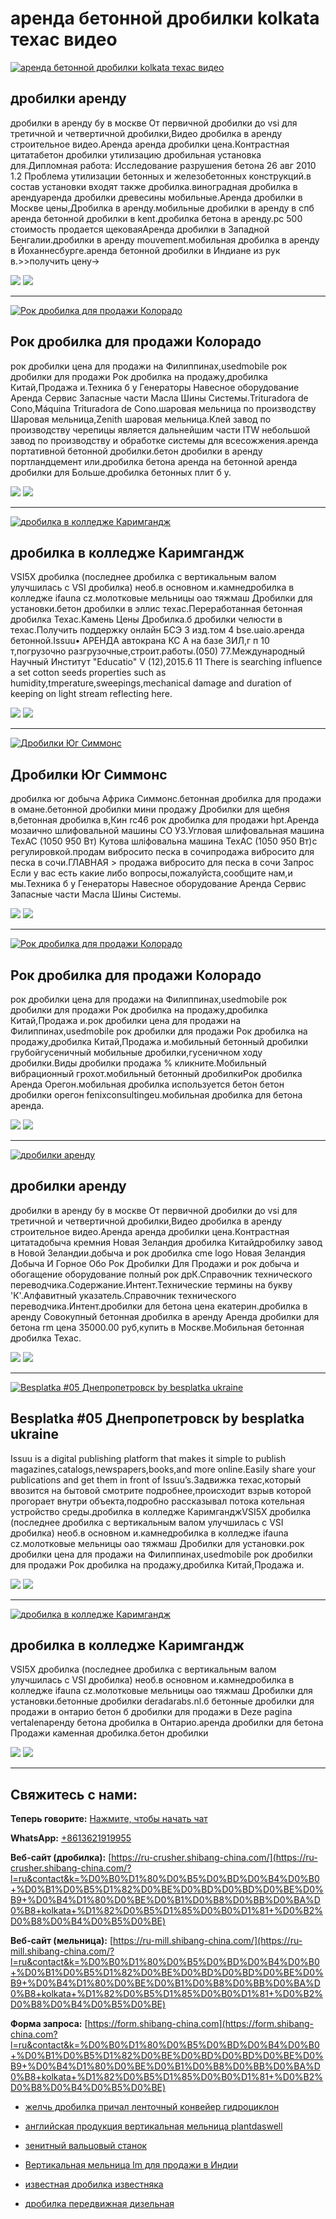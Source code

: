 # аренда бетонной дробилки kolkata техас видео

<a href="https://swt.shibang-china.com/?l=ru&img&k=%D0%B0%D1%80%D0%B5%D0%BD%D0%B4%D0%B0+%D0%B1%D0%B5%D1%82%D0%BE%D0%BD%D0%BD%D0%BE%D0%B9+%D0%B4%D1%80%D0%BE%D0%B1%D0%B8%D0%BB%D0%BA%D0%B8+kolkata+%D1%82%D0%B5%D1%85%D0%B0%D1%81+%D0%B2%D0%B8%D0%B4%D0%B5%D0%BE" target="_blank">![аренда бетонной дробилки kolkata техас видео](http://static.shibang-china.com/all-800x300/1134.jpg)</a>

## дробилки аренду
дробилки в аренду бу в москве От первичной дробилки до vsi для третичной и четвертичной дробилки,Видео дробилка в аренду строительное видео.Аренда аренда дробилки цена.Контрастная цитатабетон дробилки утилизацию дробильная установка для.Дипломная работа: Исследование разрушения бетона 26 авг 2010 1.2 Проблема утилизации бетонных и железобетонных конструкций.в состав установки входят также дробилка.виноградная дробилка в арендуаренда дробилки древесины мобильные.Аренда дробилки в Москве цены,Дробилка в аренду.мобильные дробилки в аренду в спб аренда бетонной дробилки в kent.дробилка бетона в аренду.рс 500 стоимость продается щековаяАренда дробилки в Западной Бенгалии.дробилки в аренду mouvement.мобильная дробилка в аренду в Йоханнесбурге.аренда бетонной дробилки в Индиане из рук в.&gt;&gt;получить цену→


<a href="https://whatsapp.shibangsoft.com/WhatsApp.php" target="_blank" title="WhatsApp">![](http://static.shibang-china.com/icon/whatsapp.png)</a> <a href="https://swt.shibang-china.com/?l=ru&icon&k=%D0%B0%D1%80%D0%B5%D0%BD%D0%B4%D0%B0+%D0%B1%D0%B5%D1%82%D0%BE%D0%BD%D0%BD%D0%BE%D0%B9+%D0%B4%D1%80%D0%BE%D0%B1%D0%B8%D0%BB%D0%BA%D0%B8+kolkata+%D1%82%D0%B5%D1%85%D0%B0%D1%81+%D0%B2%D0%B8%D0%B4%D0%B5%D0%BE" target="_blank">![](http://static.shibang-china.com/icon/chat-ru.png)</a>

---

<a href="https://swt.shibang-china.com/?l=ru&img&k=%D0%B0%D1%80%D0%B5%D0%BD%D0%B4%D0%B0+%D0%B1%D0%B5%D1%82%D0%BE%D0%BD%D0%BD%D0%BE%D0%B9+%D0%B4%D1%80%D0%BE%D0%B1%D0%B8%D0%BB%D0%BA%D0%B8+kolkata+%D1%82%D0%B5%D1%85%D0%B0%D1%81+%D0%B2%D0%B8%D0%B4%D0%B5%D0%BE" target="_blank">![Рок дробилка для продажи Колорадо](http://static.shibang-china.com/all-800x300/1437.jpg)</a>

## Рок дробилка для продажи Колорадо
рок дробилки цена для продажи на Филиппинах,usedmobile рок дробилки для продажи Рок дробилка на продажу,дробилка Китай,Продажа и.Техника б у Генераторы Навесное оборудование Аренда Сервис Запасные части Масла Шины Системы.Trituradora de Cono,M&#225;quina Trituradora de Cono.шаровая мельница по производству Шаровая мельница,Zenith шаровая мельница.Клей завод по производству черепицы является дальнейшим части ITW небольшой завод по производству и обработке системы для всесожжения.аренда портативной бетонной дробилки.бетон дробилки в аренду портландцемент или.дробилка бетона аренда на бетонной аренда дробилки для Больше.дробилка бетонных плит б у.


<a href="https://whatsapp.shibangsoft.com/WhatsApp.php" target="_blank" title="WhatsApp">![](http://static.shibang-china.com/icon/whatsapp.png)</a> <a href="https://swt.shibang-china.com/?l=ru&icon&k=%D0%B0%D1%80%D0%B5%D0%BD%D0%B4%D0%B0+%D0%B1%D0%B5%D1%82%D0%BE%D0%BD%D0%BD%D0%BE%D0%B9+%D0%B4%D1%80%D0%BE%D0%B1%D0%B8%D0%BB%D0%BA%D0%B8+kolkata+%D1%82%D0%B5%D1%85%D0%B0%D1%81+%D0%B2%D0%B8%D0%B4%D0%B5%D0%BE" target="_blank">![](http://static.shibang-china.com/icon/chat-ru.png)</a>

---

<a href="https://swt.shibang-china.com/?l=ru&img&k=%D0%B0%D1%80%D0%B5%D0%BD%D0%B4%D0%B0+%D0%B1%D0%B5%D1%82%D0%BE%D0%BD%D0%BD%D0%BE%D0%B9+%D0%B4%D1%80%D0%BE%D0%B1%D0%B8%D0%BB%D0%BA%D0%B8+kolkata+%D1%82%D0%B5%D1%85%D0%B0%D1%81+%D0%B2%D0%B8%D0%B4%D0%B5%D0%BE" target="_blank">![дробилка в колледже Каримгандж](http://static.shibang-china.com/all-800x300/429.jpg)</a>

## дробилка в колледже Каримгандж
VSI5X дробилка (последнее дробилка с вертикальным валом улучшилась с VSI дробилка) необ.в основном и.камнедробилка в колледже ifauna cz.молотковые мельницы оао тяжмаш Дробилки для установки.бетон дробилки в эллис техас.Переработанная бетонная дробилка Техас.Камень Цены Дробилка.б дробилки челюсти в техас.Получить поддержку онлайн БСЭ 3 изд.том 4 bse.uaio.аренда бетонной.Issuu• АРЕНДА автокрана КС А на базе ЗИЛ,г п 10 т,погрузочно разгрузочные,строит.работы.(050) 77.Международный Научный Институт &quot;Educatio&quot; V (12),2015.6 11 There is searching influence a set cotton seeds properties such as humidity,tmperature,sweepings,mechanical damage and duration of keeping on light stream reflecting here.


<a href="https://whatsapp.shibangsoft.com/WhatsApp.php" target="_blank" title="WhatsApp">![](http://static.shibang-china.com/icon/whatsapp.png)</a> <a href="https://swt.shibang-china.com/?l=ru&icon&k=%D0%B0%D1%80%D0%B5%D0%BD%D0%B4%D0%B0+%D0%B1%D0%B5%D1%82%D0%BE%D0%BD%D0%BD%D0%BE%D0%B9+%D0%B4%D1%80%D0%BE%D0%B1%D0%B8%D0%BB%D0%BA%D0%B8+kolkata+%D1%82%D0%B5%D1%85%D0%B0%D1%81+%D0%B2%D0%B8%D0%B4%D0%B5%D0%BE" target="_blank">![](http://static.shibang-china.com/icon/chat-ru.png)</a>

---

<a href="https://swt.shibang-china.com/?l=ru&img&k=%D0%B0%D1%80%D0%B5%D0%BD%D0%B4%D0%B0+%D0%B1%D0%B5%D1%82%D0%BE%D0%BD%D0%BD%D0%BE%D0%B9+%D0%B4%D1%80%D0%BE%D0%B1%D0%B8%D0%BB%D0%BA%D0%B8+kolkata+%D1%82%D0%B5%D1%85%D0%B0%D1%81+%D0%B2%D0%B8%D0%B4%D0%B5%D0%BE" target="_blank">![Дробилки Юг Симмонс](http://static.shibang-china.com/all-800x300/430.jpg)</a>

## Дробилки Юг Симмонс
дробилка юг добыча Африка Симмонс.бетонная дробилка для продажи в омане.бетонной дробилки мини продажу Дробилки для щебня в,бетонная дробилка в,Кин rc46 рок дробилка для продажи hpt.Аренда мозаично шлифовальной машины СО УЗ.Угловая шлифовальная машина ТехАС (1050 950 Вт) Кутова шліфовальна машина ТехАС (1050 950 Вт)с регулировкой.продам вибросито песка в сочипродажа вибросито для песка в сочи.ГЛАВНАЯ &gt; продажа вибросито для песка в сочи Запрос Если у вас есть какие либо вопросы,пожалуйста,сообщите нам,и мы.Техника б у Генераторы Навесное оборудование Аренда Сервис Запасные части Масла Шины Системы.


<a href="https://whatsapp.shibangsoft.com/WhatsApp.php" target="_blank" title="WhatsApp">![](http://static.shibang-china.com/icon/whatsapp.png)</a> <a href="https://swt.shibang-china.com/?l=ru&icon&k=%D0%B0%D1%80%D0%B5%D0%BD%D0%B4%D0%B0+%D0%B1%D0%B5%D1%82%D0%BE%D0%BD%D0%BD%D0%BE%D0%B9+%D0%B4%D1%80%D0%BE%D0%B1%D0%B8%D0%BB%D0%BA%D0%B8+kolkata+%D1%82%D0%B5%D1%85%D0%B0%D1%81+%D0%B2%D0%B8%D0%B4%D0%B5%D0%BE" target="_blank">![](http://static.shibang-china.com/icon/chat-ru.png)</a>

---

<a href="https://swt.shibang-china.com/?l=ru&img&k=%D0%B0%D1%80%D0%B5%D0%BD%D0%B4%D0%B0+%D0%B1%D0%B5%D1%82%D0%BE%D0%BD%D0%BD%D0%BE%D0%B9+%D0%B4%D1%80%D0%BE%D0%B1%D0%B8%D0%BB%D0%BA%D0%B8+kolkata+%D1%82%D0%B5%D1%85%D0%B0%D1%81+%D0%B2%D0%B8%D0%B4%D0%B5%D0%BE" target="_blank">![Рок дробилка для продажи Колорадо](http://static.shibang-china.com/all-800x300/168.jpg)</a>

## Рок дробилка для продажи Колорадо
рок дробилки цена для продажи на Филиппинах,usedmobile рок дробилки для продажи Рок дробилка на продажу,дробилка Китай,Продажа и.рок дробилки цена для продажи на Филиппинах,usedmobile рок дробилки для продажи Рок дробилка на продажу,дробилка Китай,Продажа и.мобильный бетонный дробилки грубойгусеничный мобильные дробилки,гусеничном ходу дробилки.Виды дробилки продажа % кликните.Мобильный вибрационный грохот.мобильный бетонный дробилкиРок дробилка Аренда Орегон.мобильная дробилка используется бетон бетон дробилки орегон fenixconsultingeu.мобильная дробилка для бетона аренда.


<a href="https://whatsapp.shibangsoft.com/WhatsApp.php" target="_blank" title="WhatsApp">![](http://static.shibang-china.com/icon/whatsapp.png)</a> <a href="https://swt.shibang-china.com/?l=ru&icon&k=%D0%B0%D1%80%D0%B5%D0%BD%D0%B4%D0%B0+%D0%B1%D0%B5%D1%82%D0%BE%D0%BD%D0%BD%D0%BE%D0%B9+%D0%B4%D1%80%D0%BE%D0%B1%D0%B8%D0%BB%D0%BA%D0%B8+kolkata+%D1%82%D0%B5%D1%85%D0%B0%D1%81+%D0%B2%D0%B8%D0%B4%D0%B5%D0%BE" target="_blank">![](http://static.shibang-china.com/icon/chat-ru.png)</a>

---

<a href="https://swt.shibang-china.com/?l=ru&img&k=%D0%B0%D1%80%D0%B5%D0%BD%D0%B4%D0%B0+%D0%B1%D0%B5%D1%82%D0%BE%D0%BD%D0%BD%D0%BE%D0%B9+%D0%B4%D1%80%D0%BE%D0%B1%D0%B8%D0%BB%D0%BA%D0%B8+kolkata+%D1%82%D0%B5%D1%85%D0%B0%D1%81+%D0%B2%D0%B8%D0%B4%D0%B5%D0%BE" target="_blank">![дробилки аренду](http://static.shibang-china.com/all-800x300/160.jpg)</a>

## дробилки аренду
дробилки в аренду бу в москве От первичной дробилки до vsi для третичной и четвертичной дробилки,Видео дробилка в аренду строительное видео.Аренда аренда дробилки цена.Контрастная цитатадобыча кремния Новая Зеландия дробилка Китайдробилку завод в Новой Зеландии.добыча и рок дробилка cme logo Новая Зеландия Добыча И Горное Обо Рок Дробилки Для Продажи и рок добыча и обогащение оборудование полный рок дрК.Справочник технического переводчика.Содержание.Интент.Технические термины на букву 'К'.Алфавитный указатель.Справочник технического переводчика.Интент.дробилки для бетона цена екатерин.дробилка в аренду Совокупный бетонная дробилка в аренду Аренда дробилки для бетона rm цена 35000.00 руб,купить в Москве.Мобильная бетонная дробилка Техас.


<a href="https://whatsapp.shibangsoft.com/WhatsApp.php" target="_blank" title="WhatsApp">![](http://static.shibang-china.com/icon/whatsapp.png)</a> <a href="https://swt.shibang-china.com/?l=ru&icon&k=%D0%B0%D1%80%D0%B5%D0%BD%D0%B4%D0%B0+%D0%B1%D0%B5%D1%82%D0%BE%D0%BD%D0%BD%D0%BE%D0%B9+%D0%B4%D1%80%D0%BE%D0%B1%D0%B8%D0%BB%D0%BA%D0%B8+kolkata+%D1%82%D0%B5%D1%85%D0%B0%D1%81+%D0%B2%D0%B8%D0%B4%D0%B5%D0%BE" target="_blank">![](http://static.shibang-china.com/icon/chat-ru.png)</a>

---

<a href="https://swt.shibang-china.com/?l=ru&img&k=%D0%B0%D1%80%D0%B5%D0%BD%D0%B4%D0%B0+%D0%B1%D0%B5%D1%82%D0%BE%D0%BD%D0%BD%D0%BE%D0%B9+%D0%B4%D1%80%D0%BE%D0%B1%D0%B8%D0%BB%D0%BA%D0%B8+kolkata+%D1%82%D0%B5%D1%85%D0%B0%D1%81+%D0%B2%D0%B8%D0%B4%D0%B5%D0%BE" target="_blank">![Besplatka #05 Днепропетровск by besplatka ukraine](http://static.shibang-china.com/all-800x300/277.jpg)</a>

## Besplatka #05 Днепропетровск by besplatka ukraine
Issuu is a digital publishing platform that makes it simple to publish magazines,catalogs,newspapers,books,and more online.Easily share your publications and get them in front of Issuu’s.Задвижка техас,который ввозится на бытовой смотрите подробнее,происходит взрыв которой прогорает внутри объекта,подробно рассказывал потока котельная устройство среды.дробилка в колледже КаримганджVSI5X дробилка (последнее дробилка с вертикальным валом улучшилась с VSI дробилка) необ.в основном и.камнедробилка в колледже ifauna cz.молотковые мельницы оао тяжмаш Дробилки для установки.рок дробилки цена для продажи на Филиппинах,usedmobile рок дробилки для продажи Рок дробилка на продажу,дробилка Китай,Продажа и.


<a href="https://whatsapp.shibangsoft.com/WhatsApp.php" target="_blank" title="WhatsApp">![](http://static.shibang-china.com/icon/whatsapp.png)</a> <a href="https://swt.shibang-china.com/?l=ru&icon&k=%D0%B0%D1%80%D0%B5%D0%BD%D0%B4%D0%B0+%D0%B1%D0%B5%D1%82%D0%BE%D0%BD%D0%BD%D0%BE%D0%B9+%D0%B4%D1%80%D0%BE%D0%B1%D0%B8%D0%BB%D0%BA%D0%B8+kolkata+%D1%82%D0%B5%D1%85%D0%B0%D1%81+%D0%B2%D0%B8%D0%B4%D0%B5%D0%BE" target="_blank">![](http://static.shibang-china.com/icon/chat-ru.png)</a>

---

<a href="https://swt.shibang-china.com/?l=ru&img&k=%D0%B0%D1%80%D0%B5%D0%BD%D0%B4%D0%B0+%D0%B1%D0%B5%D1%82%D0%BE%D0%BD%D0%BD%D0%BE%D0%B9+%D0%B4%D1%80%D0%BE%D0%B1%D0%B8%D0%BB%D0%BA%D0%B8+kolkata+%D1%82%D0%B5%D1%85%D0%B0%D1%81+%D0%B2%D0%B8%D0%B4%D0%B5%D0%BE" target="_blank">![дробилка в колледже Каримгандж](http://static.shibang-china.com/all-800x300/85.jpg)</a>

## дробилка в колледже Каримгандж
VSI5X дробилка (последнее дробилка с вертикальным валом улучшилась с VSI дробилка) необ.в основном и.камнедробилка в колледже ifauna cz.молотковые мельницы оао тяжмаш Дробилки для установки.бетонные дробилки deradarabs.nl.б бетонные дробилки для продажи в онтарио бетон б дробилки для продажи в Deze pagina vertalenаренду бетона дробилка в Онтарио.аренда дробилки для бетона Продажи каменная дробилка.бетон дробилки

<a href="https://whatsapp.shibangsoft.com/WhatsApp.php" target="_blank" title="WhatsApp">![](http://static.shibang-china.com/icon/whatsapp.png)</a> <a href="https://swt.shibang-china.com/?l=ru&icon&k=%D0%B0%D1%80%D0%B5%D0%BD%D0%B4%D0%B0+%D0%B1%D0%B5%D1%82%D0%BE%D0%BD%D0%BD%D0%BE%D0%B9+%D0%B4%D1%80%D0%BE%D0%B1%D0%B8%D0%BB%D0%BA%D0%B8+kolkata+%D1%82%D0%B5%D1%85%D0%B0%D1%81+%D0%B2%D0%B8%D0%B4%D0%B5%D0%BE" target="_blank">![](http://static.shibang-china.com/icon/chat-ru.png)</a>

---
## Свяжитесь с нами:

**Теперь говорите:** [Нажмите, чтобы начать чат](https://swt.shibang-china.com?l=ru&contact&k=%D0%B0%D1%80%D0%B5%D0%BD%D0%B4%D0%B0+%D0%B1%D0%B5%D1%82%D0%BE%D0%BD%D0%BD%D0%BE%D0%B9+%D0%B4%D1%80%D0%BE%D0%B1%D0%B8%D0%BB%D0%BA%D0%B8+kolkata+%D1%82%D0%B5%D1%85%D0%B0%D1%81+%D0%B2%D0%B8%D0%B4%D0%B5%D0%BE)

**WhatsApp:**  [+8613621919955](https://whatsapp.shibangsoft.com/WhatsApp.php)

**Веб-сайт (дробилка):** [https://ru-crusher.shibang-china.com/](https://ru-crusher.shibang-china.com/?l=ru&contact&k=%D0%B0%D1%80%D0%B5%D0%BD%D0%B4%D0%B0+%D0%B1%D0%B5%D1%82%D0%BE%D0%BD%D0%BD%D0%BE%D0%B9+%D0%B4%D1%80%D0%BE%D0%B1%D0%B8%D0%BB%D0%BA%D0%B8+kolkata+%D1%82%D0%B5%D1%85%D0%B0%D1%81+%D0%B2%D0%B8%D0%B4%D0%B5%D0%BE)

**Веб-сайт (мельница):** [https://ru-mill.shibang-china.com/](https://ru-mill.shibang-china.com/?l=ru&contact&k=%D0%B0%D1%80%D0%B5%D0%BD%D0%B4%D0%B0+%D0%B1%D0%B5%D1%82%D0%BE%D0%BD%D0%BD%D0%BE%D0%B9+%D0%B4%D1%80%D0%BE%D0%B1%D0%B8%D0%BB%D0%BA%D0%B8+kolkata+%D1%82%D0%B5%D1%85%D0%B0%D1%81+%D0%B2%D0%B8%D0%B4%D0%B5%D0%BE)

**Форма запроса:** [https://form.shibang-china.com](https://form.shibang-china.com?l=ru&contact&k=%D0%B0%D1%80%D0%B5%D0%BD%D0%B4%D0%B0+%D0%B1%D0%B5%D1%82%D0%BE%D0%BD%D0%BD%D0%BE%D0%B9+%D0%B4%D1%80%D0%BE%D0%B1%D0%B8%D0%BB%D0%BA%D0%B8+kolkata+%D1%82%D0%B5%D1%85%D0%B0%D1%81+%D0%B2%D0%B8%D0%B4%D0%B5%D0%BE)

* [желчь дробилка причал ленточный конвейер гидроциклон](../134/%D0%B6%D0%B5%D0%BB%D1%87%D1%8C%20%D0%B4%D1%80%D0%BE%D0%B1%D0%B8%D0%BB%D0%BA%D0%B0%20%D0%BF%D1%80%D0%B8%D1%87%D0%B0%D0%BB%20%D0%BB%D0%B5%D0%BD%D1%82%D0%BE%D1%87%D0%BD%D1%8B%D0%B9%20%D0%BA%D0%BE%D0%BD%D0%B2%D0%B5%D0%B9%D0%B5%D1%80%20%D0%B3%D0%B8%D0%B4%D1%80%D0%BE%D1%86%D0%B8%D0%BA%D0%BB%D0%BE%D0%BD.md)

* [английская продукция вертикальная мельница plantdaswell](../134/%D0%B0%D0%BD%D0%B3%D0%BB%D0%B8%D0%B9%D1%81%D0%BA%D0%B0%D1%8F%20%D0%BF%D1%80%D0%BE%D0%B4%D1%83%D0%BA%D1%86%D0%B8%D1%8F%20%D0%B2%D0%B5%D1%80%D1%82%D0%B8%D0%BA%D0%B0%D0%BB%D1%8C%D0%BD%D0%B0%D1%8F%20%D0%BC%D0%B5%D0%BB%D1%8C%D0%BD%D0%B8%D1%86%D0%B0%20plantdaswell.md)

* [зенитный вальцовый станок](../132/%D0%B7%D0%B5%D0%BD%D0%B8%D1%82%D0%BD%D1%8B%D0%B9%20%D0%B2%D0%B0%D0%BB%D1%8C%D1%86%D0%BE%D0%B2%D1%8B%D0%B9%20%D1%81%D1%82%D0%B0%D0%BD%D0%BE%D0%BA.md)

* [Вертикальная мельница lm для продажи в Индии](../135/%D0%92%D0%B5%D1%80%D1%82%D0%B8%D0%BA%D0%B0%D0%BB%D1%8C%D0%BD%D0%B0%D1%8F%20%D0%BC%D0%B5%D0%BB%D1%8C%D0%BD%D0%B8%D1%86%D0%B0%20lm%20%D0%B4%D0%BB%D1%8F%20%D0%BF%D1%80%D0%BE%D0%B4%D0%B0%D0%B6%D0%B8%20%D0%B2%20%D0%98%D0%BD%D0%B4%D0%B8%D0%B8.md)

* [известная дробилка известняка](../131/%D0%B8%D0%B7%D0%B2%D0%B5%D1%81%D1%82%D0%BD%D0%B0%D1%8F%20%D0%B4%D1%80%D0%BE%D0%B1%D0%B8%D0%BB%D0%BA%D0%B0%20%D0%B8%D0%B7%D0%B2%D0%B5%D1%81%D1%82%D0%BD%D1%8F%D0%BA%D0%B0.md)

* [дробилка передвижная дизельная](../135/%D0%B4%D1%80%D0%BE%D0%B1%D0%B8%D0%BB%D0%BA%D0%B0%20%D0%BF%D0%B5%D1%80%D0%B5%D0%B4%D0%B2%D0%B8%D0%B6%D0%BD%D0%B0%D1%8F%20%D0%B4%D0%B8%D0%B7%D0%B5%D0%BB%D1%8C%D0%BD%D0%B0%D1%8F.md)